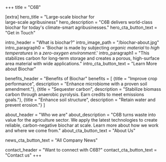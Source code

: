 +++
title = "C6B"

[extra]
hero_title = "Large-scale biochar for<br/>large-scale agribusiness"
hero_description = "C6B delivers world-class biochar for today's climate-smart agribusinesses."
hero_cta_button_text = "Get in Touch"

intro_header = "What is biochar?"
intro_image_path = "/biochar-about.jpg"
intro_paragraph0 = 'Biochar is made by subjecting <i class="highlight secondary">organic material</i> to <i class="highlight primary">high temperatures</i> in a <i class="highlight tertiary">zero-oxygen environment</i>.'
intro_paragraph1 = "This stabilizes carbon for long-term storage and creates a porous, high-surface area material with wide applications."
intro_cta_button_text = "Learn More about Biochar"

benefits_header = "Benefits of Biochar"
benefits = [
  {title = "Improve crop performance", description = "Enhance microbiome with a proven soil amendment."},
  {title = "Sequester carbon", description = "Stabilize biomass carbon through anaerobic pyrolysis. Earn credits to meet emissions goals."},
  {title = "Enhance soil structure", description = "Retain water and prevent erosion."}
]

about_header = "Who we are"
about_description = "C6B turns waste into value for the agriculture sector. We apply the latest technologies to create reliable, carbon-negative biochar at scale. Learn more about how we work and where we come from."
about_cta_button_text = "About Us"

news_cta_button_text = "All Company News"

contact_header = "Want to connect with C6B?"
contact_cta_button_text = "Contact us"
+++
